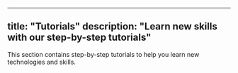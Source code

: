 
---
title: "Tutorials"
description: "Learn new skills with our step-by-step tutorials"
---

This section contains step-by-step tutorials to help you learn new technologies and skills.
